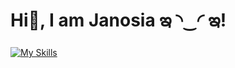 # Hi🫧, I am Janosia ఇ ◝‿◜ ఇ! 

[![My Skills](https://skillicons.dev/icons?i=js,html,css,c,cpp,python,solidity,linux,latex&perline=3)](https://skillicons.dev)

